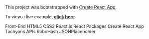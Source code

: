This project was bootstrapped with [Create React App](https://github.com/facebook/create-react-app).


To view a live example, **[click here](https://devella.github.io/robot-friends/)**

Front-End
HTML5
CSS3
React.js
React Packages
Create React App
Tachyons
APIs
RoboHash
JSONPlaceholder
